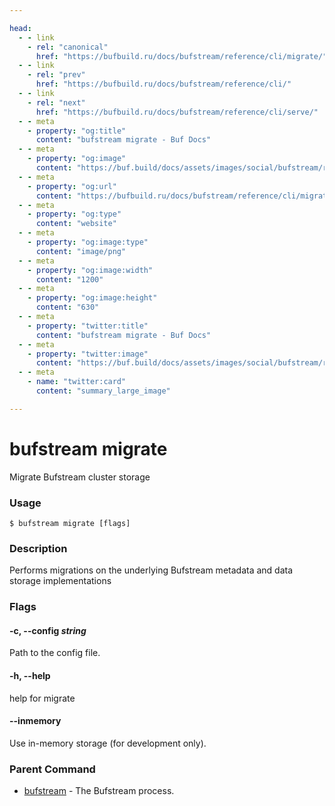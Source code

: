```yaml
---

head:
  - - link
    - rel: "canonical"
      href: "https://bufbuild.ru/docs/bufstream/reference/cli/migrate/"
  - - link
    - rel: "prev"
      href: "https://bufbuild.ru/docs/bufstream/reference/cli/"
  - - link
    - rel: "next"
      href: "https://bufbuild.ru/docs/bufstream/reference/cli/serve/"
  - - meta
    - property: "og:title"
      content: "bufstream migrate - Buf Docs"
  - - meta
    - property: "og:image"
      content: "https://buf.build/docs/assets/images/social/bufstream/reference/cli/migrate.png"
  - - meta
    - property: "og:url"
      content: "https://bufbuild.ru/docs/bufstream/reference/cli/migrate/"
  - - meta
    - property: "og:type"
      content: "website"
  - - meta
    - property: "og:image:type"
      content: "image/png"
  - - meta
    - property: "og:image:width"
      content: "1200"
  - - meta
    - property: "og:image:height"
      content: "630"
  - - meta
    - property: "twitter:title"
      content: "bufstream migrate - Buf Docs"
  - - meta
    - property: "twitter:image"
      content: "https://buf.build/docs/assets/images/social/bufstream/reference/cli/migrate.png"
  - - meta
    - name: "twitter:card"
      content: "summary_large_image"

---
```


# bufstream migrate

Migrate Bufstream cluster storage

### Usage

```console
$ bufstream migrate [flags]
```

### Description

Performs migrations on the underlying Bufstream metadata and data storage implementations

### Flags

#### \-c, --config _string_

Path to the config file.

#### \-h, --help

help for migrate

#### \--inmemory

Use in-memory storage (for development only).

### Parent Command

- [bufstream](../) - The Bufstream process.
